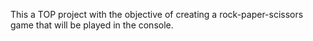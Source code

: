 This a TOP project with the objective of creating a rock-paper-scissors game that will be played in the console.